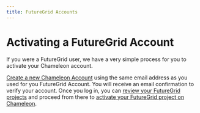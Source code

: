 ```yaml
---
title: FutureGrid Accounts
---
```

# Activating a FutureGrid Account

If you were a FutureGrid user, we have a very simple process for you to activate
your Chameleon account.

[Create a new Chameleon Account](/user/register/) using the same email address
as you used for you FutureGrid Account. You will receive an email confirmation
to verify your account. Once you log in, you can
[review your FutureGrid projects](/user/projects/futuregrid) and proceed from
there to [activate your FutureGrid project on Chameleon](../allocations).

